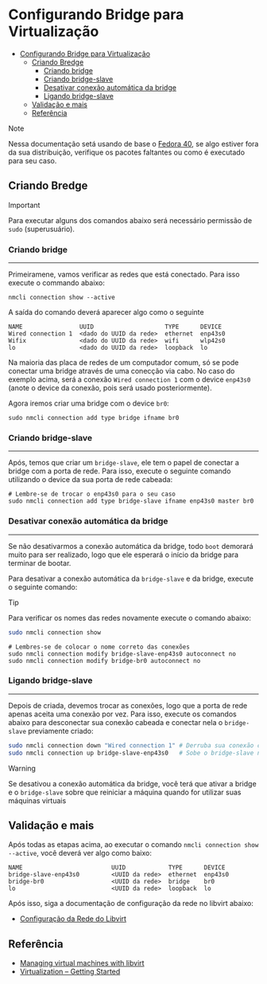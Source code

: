 # Configurando Bridge para Virtualização

- [Configurando Bridge para Virtualização](#configurando-bridge-para-virtualização)
  - [Criando Bredge](#criando-bredge)
    - [Criando bridge](#criando-bridge)
    - [Criando bridge-slave](#criando-bridge-slave)
    - [Desativar conexão automática da bridge](#desativar-conexão-automática-da-bridge)
    - [Ligando bridge-slave](#ligando-bridge-slave)
  - [Validação e mais](#validação-e-mais)
  - [Referência](#referência)

> [!NOTE]
> Nessa documentação setá usando de base o [Fedora 40][fedora40], se algo estiver fora da sua distribuição, verifique os pacotes faltantes ou como é executado para seu caso.

## Criando Bredge

> [!IMPORTANT]
> Para executar alguns dos comandos abaixo será necessário permissão de `sudo` (superusuário).

### Criando bridge
***

Primeiramene, vamos verificar as redes que está conectado. Para isso execute o commando abaixo:

```shell
nmcli connection show --active
```

A saída do comando deverá aparecer algo como o seguinte 

```text
NAME                UUID                    TYPE      DEVICE  
Wired connection 1  <dado do UUID da rede>  ethernet  enp43s0 
Wifix               <dado do UUID da rede>  wifi      wlp42s0 
lo                  <dado do UUID da rede>  loopback  lo     
```

Na maioria das placa de redes de um computador comum, só se pode conectar uma bridge através de uma conecção via cabo. No caso do exemplo acima, será a conexão `Wired connection 1` com o device `enp43s0` (anote o device da conexão, pois será usado posteriormente).

Agora iremos criar uma bridge com o device `br0`:

```shell
sudo nmcli connection add type bridge ifname br0
```

### Criando bridge-slave
***

Após, temos que criar um `bridge-slave`, ele tem o papel de conectar a bridge com a porta de rede. Para isso, execute o seguinte comando utilizando o device da sua porta de rede cabeada:

```shell
# Lembre-se de trocar o enp43s0 para o seu caso
sudo nmcli connection add type bridge-slave ifname enp43s0 master br0
```

### Desativar conexão automática da bridge
***

Se não desativarmos a conexão automática da bridge, todo `boot` demorará muito para ser realizado, logo que ele esperará o início da bridge para terminar de bootar.

Para desativar a conexão automática da `bridge-slave` e da bridge, execute o seguinte comando:

> [!TIP]
> Para verificar os nomes das redes novamente execute o comando abaixo:
> ```bash
> sudo nmcli connection show
> ```

```shell
# Lembres-se de colocar o nome correto das conexões
sudo nmcli connection modify bridge-slave-enp43s0 autoconnect no
sudo nmcli connection modify bridge-br0 autoconnect no
```

### Ligando bridge-slave
***

Depois de criada, devemos trocar as conexões, logo que a porta de rede apenas aceita uma conexão por vez. Para isso, execute os comandos abaixo para desconectar sua conexão cabeada e conectar nela o `bridge-slave` previamente criado:

```bash
sudo nmcli connection down "Wired connection 1" # Derruba sua conexão cabeada
sudo nmcli connection up bridge-slave-enp43s0   # Sobe o bridge-slave na porta de rede
```

> [!WARNING]
> Se desativou a conexão automática da bridge, você terá que ativar a bridge e o `bridge-slave` sobre que reiniciar a máquina quando for utilizar suas máquinas virtuais


## Validação e mais

Após todas as etapas acima, ao executar o comando `nmcli connection show --active`, você deverá ver algo como baixo:

```
NAME                         UUID            TYPE      DEVICE  
bridge-slave-enp43s0         <UUID da rede>  ethernet  enp43s0 
bridge-br0                   <UUID da rede>  bridge    br0     
lo                           <UUID da rede>  loopback  lo      
```

Após isso, siga a documentação de configuração da rede no libvirt abaixo:

- [Configuração da Rede do Libvirt](/docs/virtualização/config_net_virt.md)

## Referência

- [Managing virtual machines with libvirt](https://doc.opensuse.org/documentation/leap/virtualization/html/book-virtualization/cha-libvirt-host.html#libvirt-networks-bridged-add-nm)
- [Virtualization – Getting Started](https://docs.fedoraproject.org/en-US/quick-docs/virtualization-getting-started/)

<!--- Links de documentação e referências  --->
[fedora40]:https://docs.fedoraproject.org/en-US/releases/f40/